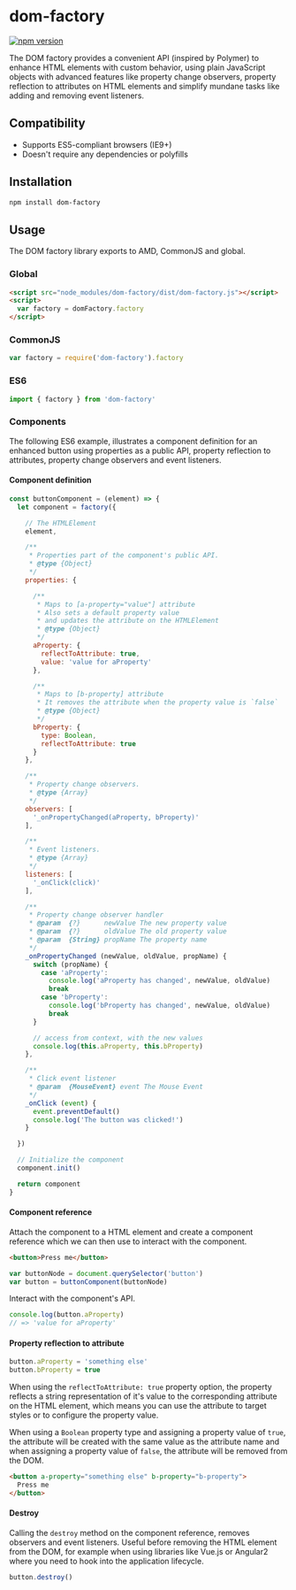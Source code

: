 # dom-factory

[![npm version](https://badge.fury.io/js/dom-factory.svg)](https://badge.fury.io/js/dom-factory)

The DOM factory provides a convenient API (inspired by Polymer) to enhance HTML elements with custom behavior, using plain JavaScript objects with advanced features like property change observers, property reflection to attributes on HTML elements and simplify mundane tasks like adding and removing event listeners.

## Compatibility

- Supports ES5-compliant browsers (IE9+)
- Doesn't require any dependencies or polyfills

## Installation

```bash
npm install dom-factory
```

## Usage

The DOM factory library exports to AMD, CommonJS and global.

### Global

```html
<script src="node_modules/dom-factory/dist/dom-factory.js"></script>
<script>
  var factory = domFactory.factory
</script>
```

### CommonJS

```js
var factory = require('dom-factory').factory
```

### ES6

```js
import { factory } from 'dom-factory'
```

### Components

The following ES6 example, illustrates a component definition for an enhanced button using properties as a public API, property reflection to attributes, property change observers and event listeners.

#### Component definition

```js
const buttonComponent = (element) => {
  let component = factory({

    // The HTMLElement
    element,

    /**
     * Properties part of the component's public API.
     * @type {Object}
     */
    properties: {

      /**
       * Maps to [a-property="value"] attribute
       * Also sets a default property value 
       * and updates the attribute on the HTMLElement
       * @type {Object}
       */
      aProperty: {
        reflectToAttribute: true,
        value: 'value for aProperty'
      },

      /**
       * Maps to [b-property] attribute
       * It removes the attribute when the property value is `false`
       * @type {Object}
       */
      bProperty: {
        type: Boolean,
        reflectToAttribute: true
      }
    },

    /**
     * Property change observers.
     * @type {Array}
     */
    observers: [
      '_onPropertyChanged(aProperty, bProperty)'
    ],

    /**
     * Event listeners.
     * @type {Array}
     */
    listeners: [
      '_onClick(click)'
    ],

    /**
     * Property change observer handler
     * @param  {?}      newValue The new property value
     * @param  {?}      oldValue The old property value
     * @param  {String} propName The property name
     */
    _onPropertyChanged (newValue, oldValue, propName) {
      switch (propName) {
        case 'aProperty':
          console.log('aProperty has changed', newValue, oldValue)
          break
        case 'bProperty':
          console.log('bProperty has changed', newValue, oldValue)
          break
      }

      // access from context, with the new values
      console.log(this.aProperty, this.bProperty)
    },

    /**
     * Click event listener
     * @param  {MouseEvent} event The Mouse Event
     */
    _onClick (event) {
      event.preventDefault()
      console.log('The button was clicked!')
    }

  })

  // Initialize the component
  component.init()

  return component
}
```

#### Component reference

Attach the component to a HTML element and create a component reference which we can then use to interact with the component.

```html
<button>Press me</button>
```

```js
var buttonNode = document.querySelector('button')
var button = buttonComponent(buttonNode)
```

Interact with the component's API.

```js
console.log(button.aProperty)
// => 'value for aProperty'
```

#### Property reflection to attribute

```js
button.aProperty = 'something else'
button.bProperty = true
```

When using the `reflectToAttribute: true` property option, the property reflects a string representation of it's value to the corresponding attribute on the HTML element, which means you can use the attribute to target styles or to configure the property value.

When using a `Boolean` property type and assigning a property value of `true`, the attribute will be created with the same value as the attribute name and when assigning a property value of `false`, the attribute will be removed from the DOM.

```html
<button a-property="something else" b-property="b-property">
  Press me
</button>
```

#### Destroy

Calling the `destroy` method on the component reference, removes observers and event listeners. Useful before removing the HTML element from the DOM, for example when using libraries like Vue.js or Angular2 where you need to hook into the application lifecycle.

```js
button.destroy()
```
